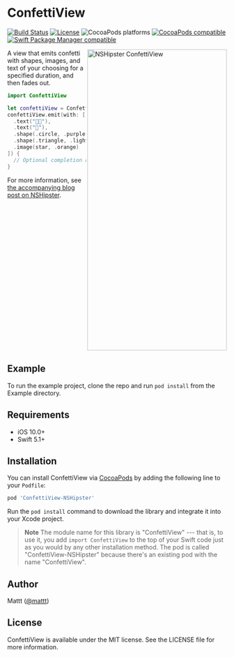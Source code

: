 # ConfettiView

[![Build Status][build status badge]][build status]
[![License][license badge]][license]
![CocoaPods platforms][cocoapods platforms badge]
[![CocoaPods compatible][cocoapods badge]][cocoapods]
[![Swift Package Manager compatible][swift package manager badge]][swift package manager]

<img src="https://user-images.githubusercontent.com/7659/63643817-48c47100-c68e-11e9-9d02-cbcc79b178bf.gif" alt="NSHipster ConfettiView" width="320" height="690" align="right">

A view that emits confetti with shapes, images, and text of your choosing
for a specified duration,
and then fades out.

```swift
import ConfettiView

let confettiView = ConfettiView()
confettiView.emit(with: [
  .text("👨🏻"),
  .text("📱"),
  .shape(.circle, .purple),
  .shape(.triangle, .lightGray),
  .image(star, .orange)
]) {
  // Optional completion handler fires when animation finishes.
}
```

For more information,
see [the accompanying blog post on NSHipster](https://nshipster.com/caemitterlayer/).

<br clear="both"/>

## Example

To run the example project,
clone the repo and run `pod install` from the Example directory.

## Requirements

- iOS 10.0+
- Swift 5.1+

## Installation

You can install ConfettiView via [CocoaPods](https://cocoapods.org)
by adding the following line to your `Podfile`:

```ruby
pod 'ConfettiView-NSHipster'
```

Run the `pod install` command
to download the library and integrate it into your Xcode project.

> **Note**
> The module name for this library is "ConfettiView" ---
> that is, to use it, you add `import ConfettiView` to the top of your Swift code
> just as you would by any other installation method.
> The pod is called "ConfettiView-NSHipster"
> because there's an existing pod with the name "ConfettiView".

## Author

Mattt ([@mattt](https://twitter.com/mattt))

## License

ConfettiView is available under the MIT license.
See the LICENSE file for more information.

[build status]: https://github.com/NSHipster/ConfettiView/actions?query=workflow%3ACI
[build status badge]: https://github.com/NSHipster/ConfettiView/workflows/CI/badge.svg
[license]: https://opensource.org/licenses/MIT
[license badge]: https://img.shields.io/cocoapods/l/ConfettiView-NSHipster.svg
[cocoapods platforms badge]: https://img.shields.io/cocoapods/p/ConfettiView-NSHipster.svg
[cocoapods]: https://cocoapods.org/pods/ConfettiView-NSHipster
[cocoapods badge]: https://img.shields.io/cocoapods/v/ConfettiView-NSHipster.svg
[swift package manager badge]: https://img.shields.io/badge/spm-compatible-brightgreen.svg?style=flat
[swift package manager]: https://swift.org/package-manager
